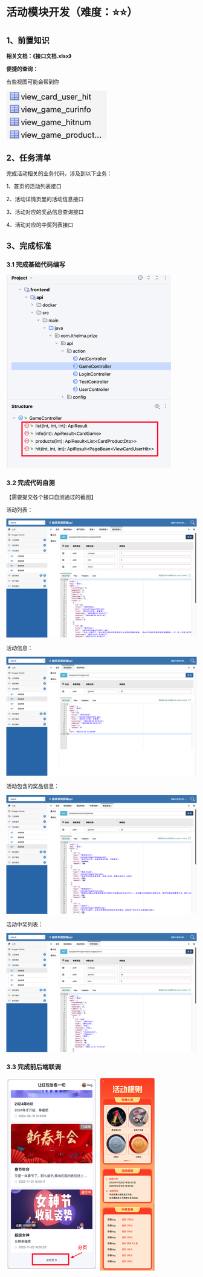 # 活动模块开发（难度：⭐️⭐️）

## 1、前置知识

**相关文档：《接口文档.xlsx》**



**便捷的查询：**

有些视图可能会帮到你

<img src="assets/image-20231123%E4%B8%8A%E5%8D%88113205404.png" alt="image-20231123上午113205404" style="zoom:80%;" />



## 2、任务清单

完成活动相关的业务代码，涉及到以下业务：

1、首页的活动列表接口

2、活动详情页里的活动信息接口

3、活动对应的奖品信息查询接口

4、活动对应的中奖列表接口



## 3、完成标准

### 3.1 完成基础代码编写

<img src="assets/image-20231123%E4%B8%8A%E5%8D%88112516355.png" alt="image-20231123上午112516355" style="zoom:50%;" />

### 3.2 完成代码自测

 【需要提交各个接口自测通过的截图】

活动列表：

![image-20231123上午112626190](assets/image-20231123%E4%B8%8A%E5%8D%88112626190.png)

活动信息：

![image-20231123上午112820900](assets/image-20231123%E4%B8%8A%E5%8D%88112820900.png)

活动包含的奖品信息：

![image-20231123上午113406402](assets/image-20231123%E4%B8%8A%E5%8D%88113406402.png)

活动中奖列表：

![image-20231123上午113033647](assets/image-20231123%E4%B8%8A%E5%8D%88113033647.png)



### 3.3 完成前后端联调

<img src="pic//image-20231127%E4%B8%8B%E5%8D%8821406388.png" alt="image-20231127下午21406388" style="zoom:50%;" />



<img src="pic//image-20231127%E4%B8%8B%E5%8D%8821614312.png" alt="image-20231127下午21614312" style="zoom:50%;" />





